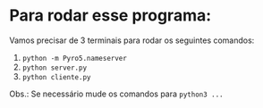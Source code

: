 # Para rodar esse programa:

Vamos precisar de 3 terminais para rodar os seguintes comandos:

1. `python -m Pyro5.nameserver`
2. `python server.py`
3. `python cliente.py`

Obs.: Se necessário mude os comandos para `python3 ...`